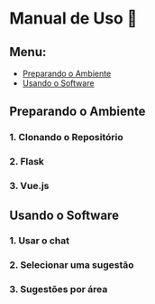 # Manual de Uso 📘

## Menu:
- [Preparando o Ambiente](#Preparando-o-Ambiente)
- [Usando o Software](#Usando-o-Software)

## Preparando o Ambiente

### 1. Clonando o Repositório



### 2. Flask


### 3. Vue.js


## Usando o Software

### 1. Usar o chat


### 2. Selecionar uma sugestão


### 3. Sugestões por área
